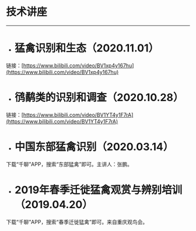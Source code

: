 # 技术讲座

---

* # 猛禽识别和生态（2020.11.01）

链接：[https://www.bilibili.com/video/BV1xp4y167hu](https://www.bilibili.com/video/BV1xp4y167hu)

* # 鸻鹬类的识别和调查（2020.10.28）

链接：[https://www.bilibili.com/video/BV1YT4y1F7rA](https://www.bilibili.com/video/BV1YT4y1F7rA)

* # 中国东部猛禽识别（2020.03.14）

下载“千聊”APP，搜索“东部猛禽”即可。主讲人：张鹏。

* # 2019年春季迁徙猛禽观赏与辨别培训（2019.04.20）

下载“千聊”APP，搜索“春季迁徙猛禽”即可。来自重庆观鸟会。



